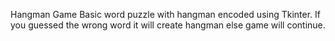 Hangman Game
Basic word puzzle with hangman encoded using Tkinter.
If you guessed the wrong word it will create hangman else game will continue.
